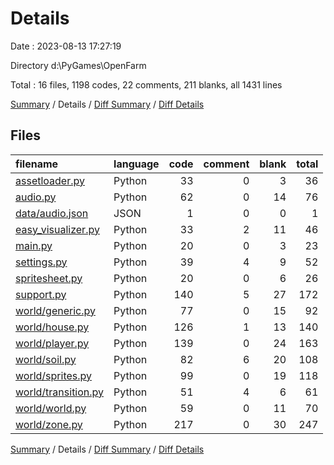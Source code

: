 # Details

Date : 2023-08-13 17:27:19

Directory d:\\PyGames\\OpenFarm

Total : 16 files,  1198 codes, 22 comments, 211 blanks, all 1431 lines

[Summary](results.md) / Details / [Diff Summary](diff.md) / [Diff Details](diff-details.md)

## Files
| filename | language | code | comment | blank | total |
| :--- | :--- | ---: | ---: | ---: | ---: |
| [assetloader.py](/assetloader.py) | Python | 33 | 0 | 3 | 36 |
| [audio.py](/audio.py) | Python | 62 | 0 | 14 | 76 |
| [data/audio.json](/data/audio.json) | JSON | 1 | 0 | 0 | 1 |
| [easy_visualizer.py](/easy_visualizer.py) | Python | 33 | 2 | 11 | 46 |
| [main.py](/main.py) | Python | 20 | 0 | 3 | 23 |
| [settings.py](/settings.py) | Python | 39 | 4 | 9 | 52 |
| [spritesheet.py](/spritesheet.py) | Python | 20 | 0 | 6 | 26 |
| [support.py](/support.py) | Python | 140 | 5 | 27 | 172 |
| [world/generic.py](/world/generic.py) | Python | 77 | 0 | 15 | 92 |
| [world/house.py](/world/house.py) | Python | 126 | 1 | 13 | 140 |
| [world/player.py](/world/player.py) | Python | 139 | 0 | 24 | 163 |
| [world/soil.py](/world/soil.py) | Python | 82 | 6 | 20 | 108 |
| [world/sprites.py](/world/sprites.py) | Python | 99 | 0 | 19 | 118 |
| [world/transition.py](/world/transition.py) | Python | 51 | 4 | 6 | 61 |
| [world/world.py](/world/world.py) | Python | 59 | 0 | 11 | 70 |
| [world/zone.py](/world/zone.py) | Python | 217 | 0 | 30 | 247 |

[Summary](results.md) / Details / [Diff Summary](diff.md) / [Diff Details](diff-details.md)